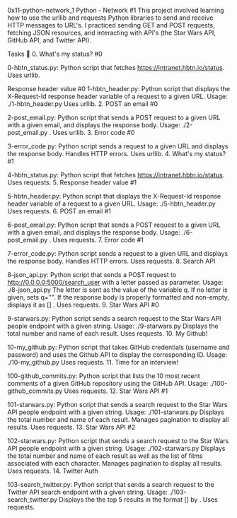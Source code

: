 0x11-python-network_1 Python - Network #1 This project involved learning how to use the urllib and requests Python libraries to send and receive HTTP messages to URL's. I practiced sending GET and POST requests, fetching JSON resources, and interacting with API's (the Star Wars API, GitHub API, and Twitter API).

Tasks 📃 0. What's my status? #0

0-hbtn_status.py: Python script that fetches https://intranet.hbtn.io/status. Uses urllib.

Response header value #0
1-hbtn_header.py: Python script that displays the X-Request-Id response header variable of a request to a given URL. Usage: ./1-hbtn_header.py Uses urllib. 2. POST an email #0

2-post_email.py: Python script that sends a POST request to a given URL with a given email, and displays the response body. Usage: ./2-post_email.py . Uses urllib. 3. Error code #0

3-error_code.py: Python script sends a request to a given URL and displays the response body. Handles HTTP errors. Uses urllib. 4. What's my status? #1

4-hbtn_status.py: Python script that fetches https://intranet.hbtn.io/status. Uses requests. 5. Response header value #1

5-hbtn_header.py: Python script that displays the X-Request-Id response header variable of a request to a given URL. Usage: ./5-hbtn_header.py Uses requests. 6. POST an email #1

6-post_email.py: Python script that sends a POST request to a given URL with a given email, and displays the response body. Usage: ./6-post_email.py . Uses requests. 7. Error code #1

7-error_code.py: Python script sends a request to a given URL and displays the response body. Handles HTTP errors. Uses requests. 8. Search API

8-json_api.py: Python script that sends a POST request to http://0.0.0.0:5000/search_user with a letter passed as parameter. Usage: ./8-json_api.py The letter is sent as the value of the variable q. If no letter is given, sets q="". If the response body is properly formatted and non-empty, displays it as [] . Uses requests. 9. Star Wars API #0

9-starwars.py: Python script sends a search request to the Star Wars API people endpoint with a given string. Usage: ./9-starwars.py Displays the total number and name of each result. Uses requests. 10. My Github!

10-my_github.py: Python script that takes GitHub credentials (username and password) and uses the Github API to display the corresponding ID. Usage: ./10-my_github.py Uses requests. 11. Time for an interview!

100-github_commits.py: Python script that lists the 10 most recent comments of a given GitHub repository using the GitHub API. Usage: ./100-github_commits.py Uses requests. 12. Star Wars API #1

101-starwars.py: Python script that sends a search request to the Star Wars API people endpoint with a given string. Usage: ./101-starwars.py Displays the total number and name of each result. Manages pagination to display all results. Uses requests. 13. Star Wars API #2

102-starwars.py: Python script that sends a search request to the Star Wars API people endpoint with a given string. Usage: ./102-starwars.py Displays the total number and name of each result as well as the list of films associated with each character. Manages pagination to display all results. Uses requests. 14. Twitter Auth

103-search_twitter.py: Python script that sends a search request to the Twitter API search endpoint with a given string. Usage: ./103-search_twitter.py Displays the the top 5 results in the format [] by . Uses requests.
